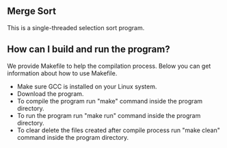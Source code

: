 ## Merge Sort

This is a single-threaded selection sort program.

## How can I build and run the program?

We provide Makefile to help the compilation process. Below you can get information about how to use Makefile.

* Make sure GCC is installed on your Linux system.
* Download the program.
* To compile the program run "make" command inside the program directory.
* To run the program run "make run" command inside the program directory.
* To clear delete the files created after compile process run "make clean" command inside the program directory.